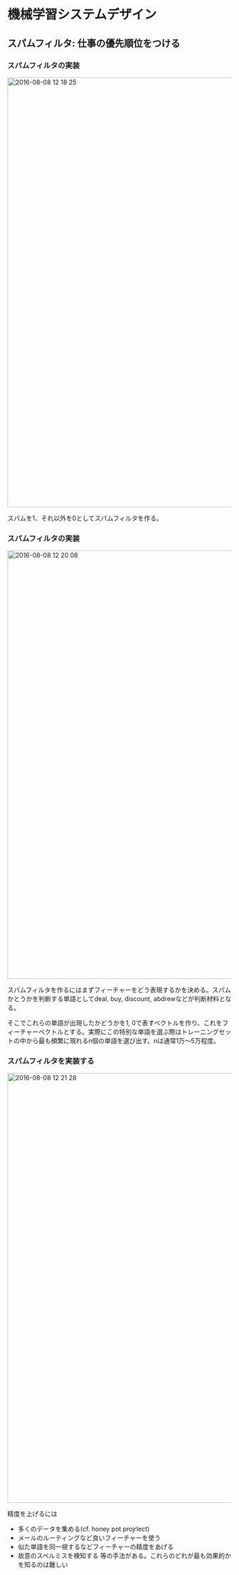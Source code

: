 # 機械学習システムデザイン

## スパムフィルタ: 仕事の優先順位をつける

### スパムフィルタの実装

<img width="963" alt="2016-08-08 12 18 25" src="https://cloud.githubusercontent.com/assets/6447085/17468368/4b05d0d2-5d62-11e6-8473-1fe8ecc86e6b.png">

スパムを1、それ以外を0としてスパムフィルタを作る。

### スパムフィルタの実装

<img width="960" alt="2016-08-08 12 20 08" src="https://cloud.githubusercontent.com/assets/6447085/17468382/7a5342e8-5d62-11e6-8fad-fdda11ba212d.png">

スパムフィルタを作るにはまずフィーチャーをどう表現するかを決める。スパムかとうかを判断する単語としてdeal, buy, discount, abdrewなどが判断材料となる。

そこでこれらの単語が出現したかどうかを1, 0で表すベクトルを作り、これをフィーチャーベクトルとする。実際にこの特別な単語を選ぶ際はトレーニングセットの中から最も頻繁に現れるn個の単語を選び出す。nは通常1万～5万程度。

### スパムフィルタを実装する

<img width="963" alt="2016-08-08 12 21 28" src="https://cloud.githubusercontent.com/assets/6447085/17468405/a895ea70-5d62-11e6-8619-0fc929a05a55.png">

精度を上げるには
- 多くのデータを集める(cf. honey pot projrlect)
- メールのルーティングなど良いフィーチャーを使う
- 似た単語を同一視するなどフィーチャーの精度をあげる
- 故意のスペルミスを検知する
等の手法がある。これらのどれが最も効果的かを知るのは難しい

